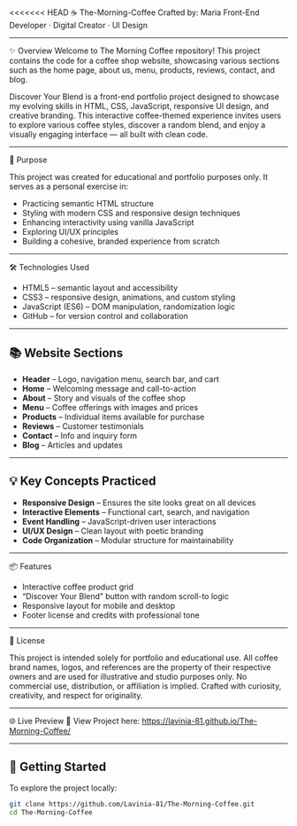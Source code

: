<<<<<<< HEAD
☕ The-Morning-Coffee
Crafted by: Maria
Front-End Developer · Digital Creator · UI Design

---

✨ Overview
Welcome to The Morning Coffee repository! This project contains the code for a coffee shop website, showcasing various sections such as the home page, about us, menu, products, reviews, contact, and blog.

Discover Your Blend is a front-end portfolio project designed to showcase my evolving skills in HTML, CSS, JavaScript, responsive UI design, and creative branding.
This interactive coffee-themed experience invites users to explore various coffee styles, discover a random blend, and enjoy a visually engaging interface — all built with clean code.

---

🎯 Purpose

This project was created for educational and portfolio purposes only.
It serves as a personal exercise in:

- Practicing semantic HTML structure
- Styling with modern CSS and responsive design techniques
- Enhancing interactivity using vanilla JavaScript
- Exploring UI/UX principles
- Building a cohesive, branded experience from scratch

---

🛠 Technologies Used

- HTML5 – semantic layout and accessibility
- CSS3 – responsive design, animations, and custom styling
- JavaScript (ES6) – DOM manipulation, randomization logic
- GitHub – for version control and collaboration

---

## 📚 Website Sections

- **Header** – Logo, navigation menu, search bar, and cart
- **Home** – Welcoming message and call-to-action
- **About** – Story and visuals of the coffee shop
- **Menu** – Coffee offerings with images and prices
- **Products** – Individual items available for purchase
- **Reviews** – Customer testimonials
- **Contact** – Info and inquiry form
- **Blog** – Articles and updates

---

## 💡 Key Concepts Practiced

- **Responsive Design** – Ensures the site looks great on all devices
- **Interactive Elements** – Functional cart, search, and navigation
- **Event Handling** – JavaScript-driven user interactions
- **UI/UX Design** – Clean layout with poetic branding
- **Code Organization** – Modular structure for maintainability

---

📦 Features

- Interactive coffee product grid
- “Discover Your Blend” button with random scroll-to logic
- Responsive layout for mobile and desktop
- Footer license and credits with professional tone

---

📜 License

This project is intended solely for portfolio and educational use.
All coffee brand names, logos, and references are the property of their respective owners and are used for illustrative and studio purposes only.
No commercial use, distribution, or affiliation is implied.
Crafted with curiosity, creativity, and respect for originality.

---

🌐 Live Preview
🔗 View Project here: https://lavinia-81.github.io/The-Morning-Coffee/

-----------

## 🚀 Getting Started
To explore the project locally:
```bash
git clone https://github.com/Lavinia-81/The-Morning-Coffee.git
cd The-Morning-Coffee
```
